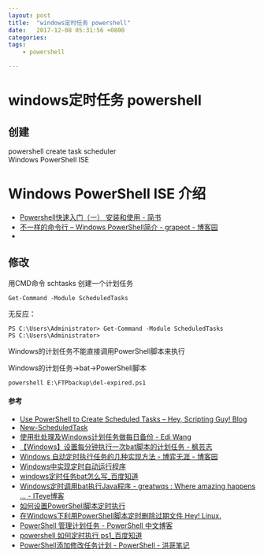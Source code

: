 ```yaml
---
layout: post
title:  "windows定时任务 powershell"
date:   2017-12-08 05:31:56 +0800
categories:  
tags: 
    - powershell

---
```


# windows定时任务 powershell #

## 创建 ##
powershell create task scheduler   
Windows PowerShell ISE



# Windows PowerShell ISE 介绍 #

* [Powershell快速入门（一） 安装和使用 - 简书](http://www.jianshu.com/p/c8f5c374466a)
* [不一样的命令行 – Windows PowerShell简介 - grapeot - 博客园](http://www.cnblogs.com/grapeot/archive/2010/02/22/1670822.html)
* 
## 修改 ##

用CMD命令 schtasks 创建一个计划任务

	
	Get-Command -Module ScheduledTasks

无反应：

	PS C:\Users\Administrator> Get-Command -Module ScheduledTasks
	PS C:\Users\Administrator>

Windows的计划任务不能直接调用PowerShell脚本来执行

Windows的计划任务->bat->PowerShell脚本

	powershell E:\FTPbackup\del-expired.ps1


#### 参考 ####


* [Use PowerShell to Create Scheduled Tasks – Hey, Scripting Guy! Blog](https://blogs.technet.microsoft.com/heyscriptingguy/2015/01/13/use-powershell-to-create-scheduled-tasks/)
* [New-ScheduledTask](https://docs.microsoft.com/en-us/powershell/module/scheduledtasks/new-scheduledtask?view=win10-ps)
* [使用批处理及Windows计划任务做每日备份 - Edi Wang](http://edi.wang/post/2012/6/5/daily-backup-using-batch-and-task-schedule-in-windows)
* [【Windows】设置每分钟执行一次bat脚本的计划任务 - 枫芸志](http://witmax.cn/windows-run-bat-per-minute.html)
* [Windows 自动定时执行任务的几种实现方法 - 博弈无涯 - 博客园](http://www.cnblogs.com/bmwchampion/archive/2010/08/21/autotimingexcutejob.html)
* [Windows中实现定时自动运行程序](http://vod.sjtu.edu.cn/help/Article_Print.asp?ArticleID=1209)
* [windows定时任务bat怎么写_百度知道](https://zhidao.baidu.com/question/1963027420188559780.html)
* [Windows定时调用bat执行Java程序 - greatwqs : Where amazing happens ... - ITeye博客](http://greatwqs.iteye.com/blog/1310626)
* [如何设置PowerShell脚本定时执行](https://social.microsoft.com/Forums/zh-CN/a8014b07-0654-4461-8afb-74cabe334198/powershell?forum=windowsserversystemzhchs)
* [在Windows下利用PowerShell脚本定时删除过期文件  Hey! Linux.](http://heylinux.com/archives/1234.html)
* [PowerShell 管理计划任务 - PowerShell 中文博客](http://www.pstips.net/powershell-manipulating-scheduled-tasks.html)
* [powershell 如何定时执行 ps1_百度知道](https://zhidao.baidu.com/question/239480237535013164.html)
* [PowerShell添加修改任务计划 - PowerShell - 洪哥笔记](http://www.splaybow.com/post/powershell-mod-schedule-task.html)

